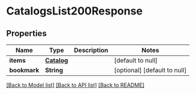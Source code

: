# CatalogsList200Response

## Properties
Name | Type | Description | Notes
------------ | ------------- | ------------- | -------------
**items** | [**Catalog**](Catalog.md) |  | [default to null]
**bookmark** | **String** |  | [optional] [default to null]

[[Back to Model list]](../README.md#documentation-for-models) [[Back to API list]](../README.md#documentation-for-api-endpoints) [[Back to README]](../README.md)


